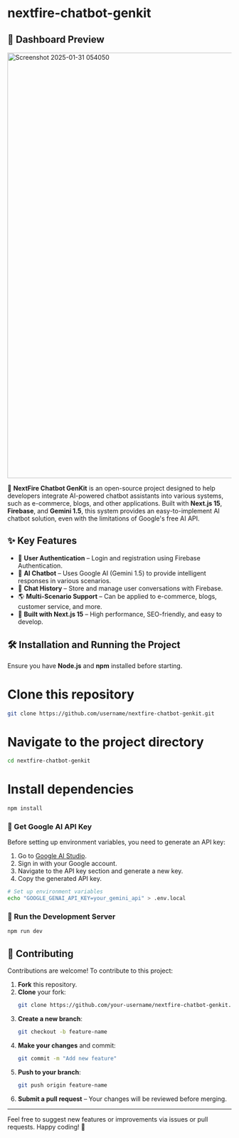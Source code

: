 # nextfire-chatbot-genkit

## 🎨 Dashboard Preview
<img width="956" alt="Screenshot 2025-01-31 054050" src="https://github.com/user-attachments/assets/f2ffe0a3-c4dc-4e0b-819c-9b77d67e7b00" />

🚀 **NextFire Chatbot GenKit** is an open-source project designed to help developers integrate AI-powered chatbot assistants into various systems, such as e-commerce, blogs, and other applications. Built with **Next.js 15**, **Firebase**, and **Gemini 1.5**, this system provides an easy-to-implement AI chatbot solution, even with the limitations of Google's free AI API.

## ✨ Key Features

- 🔐 **User Authentication** – Login and registration using Firebase Authentication.
- 💬 **AI Chatbot** – Uses Google AI (Gemini 1.5) to provide intelligent responses in various scenarios.
- 📝 **Chat History** – Store and manage user conversations with Firebase.
- 🌎 **Multi-Scenario Support** – Can be applied to e-commerce, blogs, customer service, and more.
- 🚀 **Built with Next.js 15** – High performance, SEO-friendly, and easy to develop.

## 🛠️ Installation and Running the Project

Ensure you have **Node.js** and **npm** installed before starting.

# Clone this repository
```bash
git clone https://github.com/username/nextfire-chatbot-genkit.git
```

# Navigate to the project directory
```bash
cd nextfire-chatbot-genkit
```

# Install dependencies
```bash
npm install
```

### 🔑 Get Google AI API Key

Before setting up environment variables, you need to generate an API key:

1. Go to [Google AI Studio](https://aistudio.google.com/).
2. Sign in with your Google account.
3. Navigate to the API key section and generate a new key.
4. Copy the generated API key.

```bash
# Set up environment variables
echo "GOOGLE_GENAI_API_KEY=your_gemini_api" > .env.local
```

### 🚀 Run the Development Server

```bash
npm run dev
```

## 🤝 Contributing

Contributions are welcome! To contribute to this project:

1. **Fork** this repository.
2. **Clone** your fork:  
   ```bash
   git clone https://github.com/your-username/nextfire-chatbot-genkit.git
   ```
3. **Create a new branch**:  
   ```bash
   git checkout -b feature-name
   ```
4. **Make your changes** and commit:  
   ```bash
   git commit -m "Add new feature"
   ```
5. **Push to your branch**:  
   ```bash
   git push origin feature-name
   ```
6. **Submit a pull request** – Your changes will be reviewed before merging.

---

Feel free to suggest new features or improvements via issues or pull requests. Happy coding! 🚀

